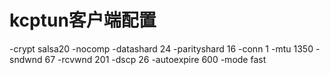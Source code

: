 # kcptun客户端配置
-crypt salsa20 -nocomp -datashard 24 -parityshard 16 -conn 1 -mtu 1350 -sndwnd 67 -rcvwnd 201 -dscp 26 -autoexpire 600 -mode fast
